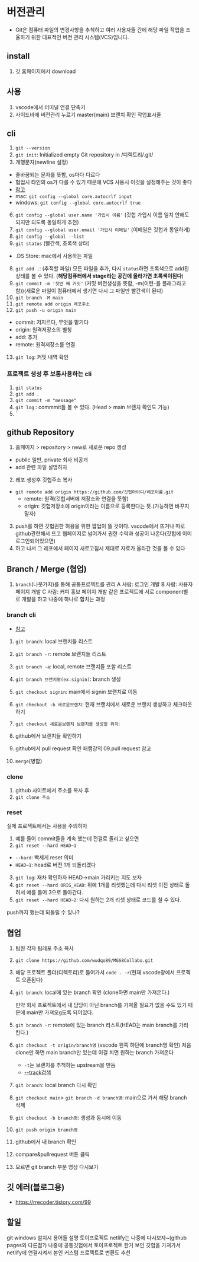 # 버전관리

- Git은 컴퓨터 파일의 변경사항을 추척하고 여러 사용자들 간에 해당 파일 작업을 조율하기 위한 대표적인 버전 관리 시스템(VCS)입니다.

## install

1. 깃 홈페이지에서 download

## 사용

1. vscode에서 터미널 연결 단축키
2. 사이드바에 버전관리 누르기 master(main) 브랜치 확인 작업표시줄

## cli

1. `git --version`
2. `git init`: Initialized empty Git repository in /디렉토리/.git/
3. 개행문자(newline 설정)

- 줄바꿈되는 문자를 뜻함, os마다 다르다
- 협업시 타인의 os가 다를 수 있기 때문에 VCS 사용시 이것을 설정해주는 것이 좋다
- [참고](https://www.lesstif.com/gitbook/git-crlf-20776404.html)
- mac: `git config --global core.autocrlf input`
- windows: `git config --global core.autocrlf true`

6. `git config --global user.name '가입시 이름'` (깃헙 가입시 이름 일치 안해도 되지만 되도록 동일하게 추천)
7. `git config --global user.email '가입시 이메일'` (이메일은 깃헙과 동일하게)
8. `git config --global --list`
9. `git status` (빨간색, 초록색 상태)

- .DS Store: mac에서 사용하는 파일

8. `git add .`: (추적할 파일) 모든 파일을 추가, 다시 `status`하면 초록색으로 add된 상태를 볼 수 있다.
   (**해당컴퓨터에서 stage라는 공간에 올라가면 초록색이된다**)
9. `git commit -m '첫번 째 커밋'` (커밋 버전생성을 뜻함, -m(이런-를 플래그라고함))(새로운 파일이 컴퓨터에서 생기면 다시 그 파일만 빨간색이 된다)
10. `git branch -M main`
11. `git remote add origin 레포주소`
12. `git push -u origin main`

- commit: 저지르다, 무엇을 맡기다
- origin: 원격저장소의 별칭
- add: 추가
- remote: 원격저장소를 연결

13. `git log`: 커밋 내역 확인

### 프로젝트 생성 후 보통사용하는 cli

1. `git status`
2. `git add .`
3. `git commit -m "message"`
4. `git log` : commmit들 볼 수 있다.
   (Head > main 브랜치 확인도 가능)
5. `

## github Repository

1. 홈페이지 > repository > new로 새로운 repo 생성

- public 일반, private 회사 비공개
- add 관련 파일 설명하자

2. 레포 생성후 깃헙주소 복사

- `git remote add origin https://github.com/깃헙아이디/레포이름.git`
  - remote: 원격(깃헙서버에 저장소와 연결을 뜻함)
  - origin: 깃헙저장소에 origin이라는 이름으로 등록한다는 뜻.(가능하면 바꾸지 말자)

3. push를 하면 깃헙권한 허용을 위한 팝업이 뜰 것이다. vscode에서 뜨거나 따로 github관련해서 뜨고 웹페이지로 넘어가서 권한 수락과 성공이 나온다(깃헙에 이미 로그인되어있으면)
4. 하고 나서 그 레포에서 페이지 새로고침시 제대로 자료가 올라간 것을 볼 수 있다

## Branch / Merge (협업)

1. `branch`(나뭇가지)를 통해 공통프로젝트를 관리
   A 사람: 로그인 개발
   B 사람: 사용자 페이지 개발
   C 사람: 커피 홍보 페이지 개발
   같은 프로젝트에 서로 component별로 개발을 하고 나중에 하나로 합치는 과정

### branch cli

- [참고](https://medium.com/@joongwon/git-git-%EB%AA%85%EB%A0%B9%EC%96%B4-%EC%A0%95%EB%A6%AC-c25b421ecdbd)

1. `git branch`: local 브랜치들 리스트
2. `git branch -r`: remote 브랜치들 리스트
3. `git branch -a`: local, remote 브랜치들 포함 리스트
4. `git branch 브랜치명(ex.signin)`: branch 생성
5. `git checkout signin`: main에서 signin 브랜치로 이동
6. `git checkout -b 새로운브랜치`: 현재 브랜치에서 새로운 브랜치 생성하고 체크아웃하기
7. `git checkout 새로운브랜치 브랜치를 생성할 위치`:
8. github에서 브랜치들 확인하기
9. github에서 pull request 확인
   패캠강의 09.pull request 참고

10. `merge`(병합)

### clone

1. github 사이트에서 주소를 복사 후
2. `git clone 주소`

### reset

실제 프로젝트에서는 사용을 주의하자

1. 예를 들어 commit들을 계속 했는데 전걸로 돌리고 싶으면
2. `git reset --hard HEAD~1`

- `--hard`: 빡세게 reset 의미
- `HEAD~1`: head로 버전 1개 되돌리겠다

3. `git log`: 재차 확인하자 HEAD->main 가리키는 지도 보자
4. `git reset --hard ORIG_HEAD`: 위에 1개를 리셋했는데 다시 리셋 이전 상태로 돌려서 예를 들어 3으로 돌아간다.
5. `git reset --hard HEAD~2`: 다시 원하는 2개 리셋 상태로 코드를 칠 수 있다.

push까지 했는데 되돌릴 수 있나?

## 협업

1. 팀원 각자 팀레포 주소 복사
2. `git clone https://github.com/wudqo89/MGS8Collabo.git`
3. 해당 프로젝트 폴더(디렉토리)로 들어가서 `code . -r`(현재 vscode창에서 프로젝트 오픈된다)
4. `git branch`: local에 있는 branch 확인 (clone하면 main만 가져온다.)

   만약 회사 프로젝트에서 내 담당이 아닌 branch를 가져올 필요가 없을 수도 있기 때문에 main만 가져오g도록 되어있다.

5. `git branch -r`: remote에 있는 branch 리스트(HEAD는 main branch를 가리킨다.)
6. `git checkout -t origin/branch명` (vscode 왼쪽 하단에 branch명 확인)
   처음 clone만 하면 main branch만 있는데 이걸 치면 원하는 branch 가져온다
   - `-t`는 브랜치를 추척하는 upstream을 만듬
   - [--track검색](https://git-scm.com/docs/git-branch)
7. `git branch`: local branch 다시 확인
8. `git checkout main`> `git branch -d branch명`: main으로 가서 해당 branch 삭제
9. `git checkout -b branch명`: 생성과 동시에 이동
10. `git push origin branch명`
11. github에서 내 branch 확인
12. compare&pullrequest 버튼 클릭

13. 모르면 git branch 부분 영상 다시보기

## 깃 에러(블로그용)

- https://rrecoder.tistory.com/99

## 할일

git windows 설치시 용어들 설명
토이프로젝트 netlify는 나중에 다시보자~(github pages와 다른점?)
나중에 공통깃헙에서 토이프로젝트 한거
보인 깃헙을 가져가서 netlify에 연결시켜서 본인 커스텀 프로젝트로 변환도 추천
